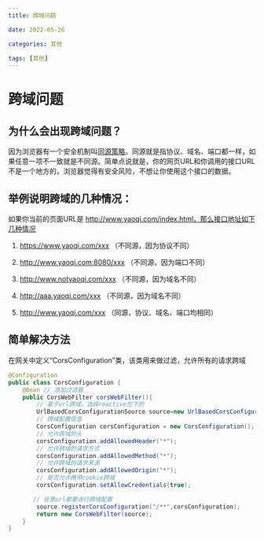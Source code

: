 ```yaml
---
title: 跨域问题

date: 2022-05-26	

categories: 其他	

tags: [其他]
---	
```


# 跨域问题

## 为什么会出现跨域问题？

因为浏览器有一个安全机制叫[同源策略](https://www.baidu.com/link?url=fD0KCfZLPdbJ5rM4wGnZXL08OxmS1XneXBoKh0bLzmVQU1YN9MWidxxsvvkm2wiaTcBxoY7xkJz25mSKZulp2OsGM3uMFiSfjD576Qj_GFqYRrfhEkIIEXt12fLwuV9b&wd=&eqid=89db0ba0002617250000000662df525d)。同源就是指协议、域名、端口都一样，如果任意一项不一致就是不同源。简单点说就是，你的网页URL和你调用的接口URL不是一个地方的，浏览器觉得有安全风险，不想让你使用这个接口的数据。

## 举例说明跨域的几种情况：

如果你当前的页面URL是 http://www.yaoqi.com/index.html，那么接口地址如下几种情况

1. https://www.yaoqi.com/xxx （不同源，因为协议不同）

2. http://www.yaoqi.com:8080/xxx （不同源，因为端口不同）

3. http://www.notyaoqi.com/xxx （不同源，因为域名不同）

4. http://aaa.yaoqi.com/xxx （不同源，因为域名不同）

5. http://www.yaoqi.com/xxx （同源，协议、域名、端口均相同）

## 简单解决方法

在网关中定义“CorsConfiguration”类，该类用来做过滤，允许所有的请求跨域

```java
@Configuration 
public class CorsConfiguration {
    @Bean // 添加过滤器
    public CorsWebFilter corsWebFilter(){
        // 基于url跨域，选择reactive包下的
        UrlBasedCorsConfigurationSource source=new UrlBasedCorsConfigurationSource();
        // 跨域配置信息
        CorsConfiguration corsConfiguration = new CorsConfiguration();
        // 允许跨域的头
        corsConfiguration.addAllowedHeader("*");
        // 允许跨域的请求方式
        corsConfiguration.addAllowedMethod("*");
        // 允许跨域的请求来源
        corsConfiguration.addAllowedOrigin("*");
        // 是否允许携带cookie跨域
        corsConfiguration.setAllowCredentials(true);

       // 任意url都要进行跨域配置
        source.registerCorsConfiguration("/**",corsConfiguration);
        return new CorsWebFilter(source);
    }
}
```

